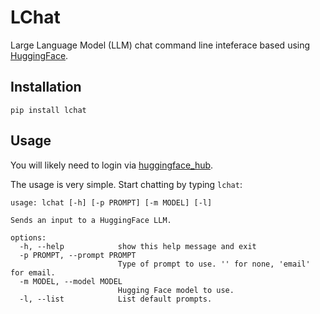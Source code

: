# LChat

Large Language Model (LLM) chat command line inteferace based using [HuggingFace](https://huggingface.co/).


## Installation

```
pip install lchat
```

## Usage

You will likely need to login via [huggingface_hub](https://huggingface.co/docs/huggingface_hub/quick-start#authentication).

The usage is very simple. Start chatting by typing `lchat`:

```
usage: lchat [-h] [-p PROMPT] [-m MODEL] [-l]

Sends an input to a HuggingFace LLM.

options:
  -h, --help            show this help message and exit
  -p PROMPT, --prompt PROMPT
                        Type of prompt to use. '' for none, 'email' for email.
  -m MODEL, --model MODEL
                        Hugging Face model to use.
  -l, --list            List default prompts.
```

